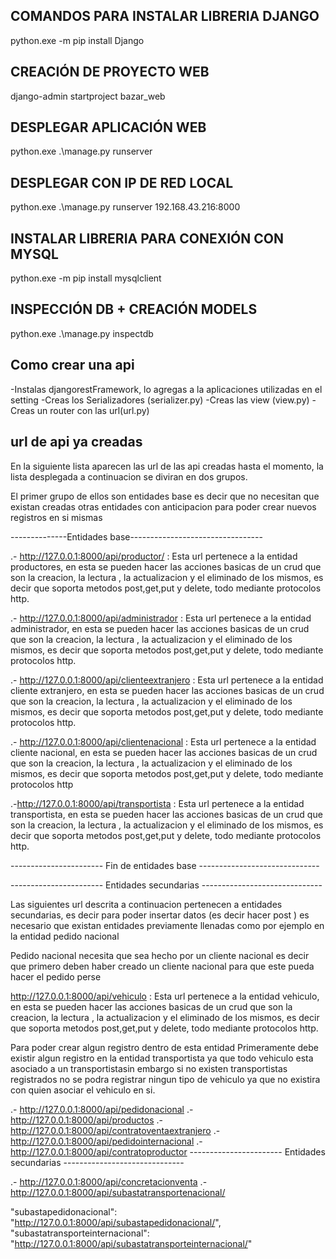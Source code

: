 ## COMANDOS PARA INSTALAR LIBRERIA DJANGO
python.exe -m pip install Django

## CREACIÓN DE PROYECTO WEB
django-admin startproject bazar_web

## DESPLEGAR APLICACIÓN WEB
python.exe .\manage.py runserver

## DESPLEGAR CON IP DE RED LOCAL
python.exe .\manage.py runserver  192.168.43.216:8000

## INSTALAR LIBRERIA PARA CONEXIÓN CON MYSQL
python.exe -m pip install mysqlclient

## INSPECCIÓN DB + CREACIÓN MODELS
python.exe .\manage.py inspectdb

## Como crear una api
-Instalas djangorestFramework, lo agregas a la aplicaciones utilizadas en el setting
-Creas los Serializadores (serializer.py)
-Creas las view (view.py)
-Creas un router con las url(url.py)

## url de api ya creadas 

En la siguiente lista aparecen las url de las api creadas hasta el momento, la lista desplegada a continuacion  se diviran en dos grupos.

El primer grupo de ellos son entidades base es decir que no necesitan que existan creadas otras entidades con anticipacion para poder crear nuevos registros en si mismas 

--------------Entidades base---------------------------------

.- http://127.0.0.1:8000/api/productor/ : Esta url pertenece a la entidad productores, en esta se pueden
hacer las acciones basicas de un crud que son la creacion, la lectura , la actualizacion y el eliminado de los mismos, es decir que soporta metodos post,get,put y delete, todo mediante protocolos http.
   
.- http://127.0.0.1:8000/api/administrador : Esta url pertenece a la entidad administrador, en esta se pueden
hacer las acciones basicas de un crud que son la creacion, la lectura , la actualizacion y el eliminado de los mismos, es decir que soporta metodos post,get,put y delete, todo mediante protocolos http.
   
.- http://127.0.0.1:8000/api/clienteextranjero : Esta url pertenece a la entidad cliente extranjero, en esta se pueden hacer las acciones basicas de un crud que son la creacion, la lectura , la actualizacion y el eliminado de los mismos, es decir que soporta metodos post,get,put y delete, todo mediante protocolos http.
   
.- http://127.0.0.1:8000/api/clientenacional : Esta url pertenece a la entidad cliente nacional, en esta se pueden hacer las acciones basicas de un crud que son la creacion, la lectura , la actualizacion y el eliminado de los mismos, es decir que soporta metodos post,get,put y delete, todo mediante protocolos http

.-http://127.0.0.1:8000/api/transportista : Esta url pertenece a la entidad transportista, en esta se pueden hacer las acciones basicas de un crud que son la creacion, la lectura , la actualizacion y el eliminado de los mismos, es decir que soporta metodos post,get,put y delete, todo mediante protocolos http.

----------------------- Fin de entidades base ------------------------------


----------------------- Entidades secundarias ------------------------------

Las siguientes url descrita a continuacion  pertenecen a entidades secundarias, es decir para poder insertar datos (es decir hacer post ) es necesario que existan entidades previamente llenadas  como por ejemplo en la entidad pedido nacional 

Pedido nacional necesita que sea hecho por un cliente nacional  es decir que  primero deben haber creado un cliente nacional para que este pueda hacer el pedido perse

http://127.0.0.1:8000/api/vehiculo : Esta url pertenece a la entidad vehiculo, en esta se pueden hacer las acciones basicas de un crud que son la creacion, la lectura , la actualizacion y el eliminado de los mismos, es decir que soporta metodos post,get,put y delete, todo mediante protocolos http.

Para poder crear algun registro dentro de esta entidad Primeramente debe existir algun registro en la entidad transportista ya que  todo vehiculo esta asociado a un transportistasin embargo si no existen transportistas registrados no se podra registrar ningun tipo de vehiculo ya que no existira con quien asociar  el vehiculo en si.

.- http://127.0.0.1:8000/api/pedidonacional
.- http://127.0.0.1:8000/api/productos
.- http://127.0.0.1:8000/api/contratoventaextranjero
.- http://127.0.0.1:8000/api/pedidointernacional
.- http://127.0.0.1:8000/api/contratoproductor
----------------------- Entidades secundarias ------------------------------

.- http://127.0.0.1:8000/api/concretacionventa
.- http://127.0.0.1:8000/api/subastatransportenacional/

"subastapedidonacional": "http://127.0.0.1:8000/api/subastapedidonacional/",
"subastatransporteinternacional": "http://127.0.0.1:8000/api/subastatransporteinternacional/"